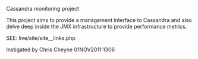 Cassandra monitoring project

This project aims to provide a management interface to Cassandra and also delve
deep inside the JMX infrastructure to provide performance metrics.

SEE: live/site/site__links.php

Instigated by Chris Cheyne 01NOV2011:1306

